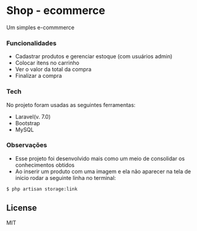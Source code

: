 # Shop - ecommerce
Um simples e-commmerce
### Funcionalidades
  - Cadastrar produtos e gerenciar estoque (com usuários admin)
  - Colocar itens no carrinho
  - Ver o valor da total da compra
  - Finalizar a compra

### Tech
No projeto foram usadas as seguintes ferramentas:
 - Laravel(v. 7.0)
 - Bootstrap
 - MySQL
 
### Observações
  - Esse projeto foi desenvolvido mais como um meio de consolidar os conhecimentos obtidos
  -  Ao inserir um produto com uma imagem e ela não aparecer na tela de inicio rodar a seguinte linha no terminal:
  ```sh
$ php artisan storage:link
```


License
----

MIT

